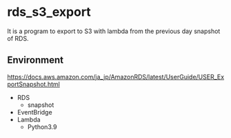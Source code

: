# rds_s3_export

It is a program to export to S3 with lambda from the previous day snapshot of RDS.

## Environment

https://docs.aws.amazon.com/ja_jp/AmazonRDS/latest/UserGuide/USER_ExportSnapshot.html

- RDS
  - snapshot
- EventBridge
- Lambda
  - Python3.9

